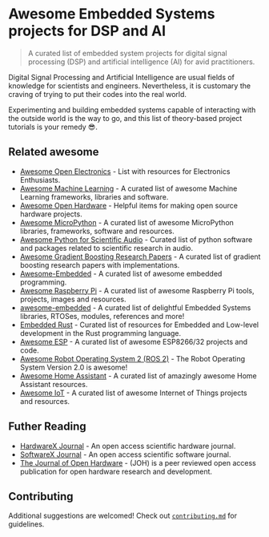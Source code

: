 # Awesome Embedded Systems projects for DSP and AI

> A curated list of embedded system projects for digital signal processing (DSP) and artificial intelligence (AI) for avid practitioners.

Digital Signal Processing and Artificial Intelligence are usual fields of knowledge for scientists and engineers. Nevertheless, it is customary the craving of trying to put their codes into the real world.

Experimenting and building embedded systems capable of interacting with the outside world is the way to go, and this list of theory-based project tutorials is your remedy :sunglasses:.

## Related awesome

- [Awesome Open Electronics](https://github.com/ajaymnk/open-electronics) - List with resources for Electronics Enthusiasts.
- [Awesome Machine Learning](https://github.com/josephmisiti/awesome-machine-learning) - A curated list of awesome Machine Learning frameworks, libraries and software.
- [Awesome Open Hardware](https://github.com/delftopenhardware/awesome-open-hardware) - Helpful items for making open source hardware projects.
- [Awesome MicroPython](https://github.com/mcauser/awesome-micropython) - A curated list of awesome MicroPython libraries, frameworks, software and resources.
- [Awesome Python for Scientific Audio](https://github.com/faroit/awesome-python-scientific-audio) - Curated list of python software and packages related to scientific research in audio.
- [Awesome Gradient Boosting Research Papers](https://github.com/benedekrozemberczki/awesome-gradient-boosting-papers) - A curated list of gradient boosting research papers with implementations.
- [Awesome-Embedded](https://github.com/nhivp/Awesome-Embedded) - A curated list of awesome embedded programming.
- [Awesome Raspberry Pi](https://github.com/thibmaek/awesome-raspberry-pi) - A curated list of awesome Raspberry Pi tools, projects, images and resources.
- [awesome-embedded](https://github.com/embedded-boston/awesome-embedded-systems) - A curated list of delightful Embedded Systems libraries, RTOSes, modules, references and more!
- [Embedded Rust](https://github.com/rust-embedded/awesome-embedded-rust) - Curated list of resources for Embedded and Low-level development in the Rust programming language.
- [Awesome ESP](https://github.com/agucova/awesome-esp) - A curated list of awesome ESP8266/32 projects and code.
- [Awesome Robot Operating System 2 (ROS 2)](https://github.com/fkromer/awesome-ros2) - The Robot Operating System Version 2.0 is awesome!
- [Awesome Home Assistant](https://github.com/frenck/awesome-home-assistant) - A curated list of amazingly awesome Home Assistant resources.
- [Awesome IoT](https://github.com/HQarroum/awesome-iot) - A curated list of awesome Internet of Things projects and resources.

## Futher Reading

- [HardwareX Journal](https://www.journals.elsevier.com/hardwarex) - An open access scientific hardware journal.
- [SoftwareX Journal](https://www.sciencedirect.com/journal/softwarex) - An open access scientific software journal.
- [The Journal of Open Hardware](https://openhardware.metajnl.com/) - (JOH) is a peer reviewed open access publication for open hardware research and development.

## Contributing

Additional suggestions are welcomed! Check out [`contributing.md`](https://github.com/tapyu/awesome-embedded-ai-dsp-projects/blob/main/contributing.md) for guidelines.
